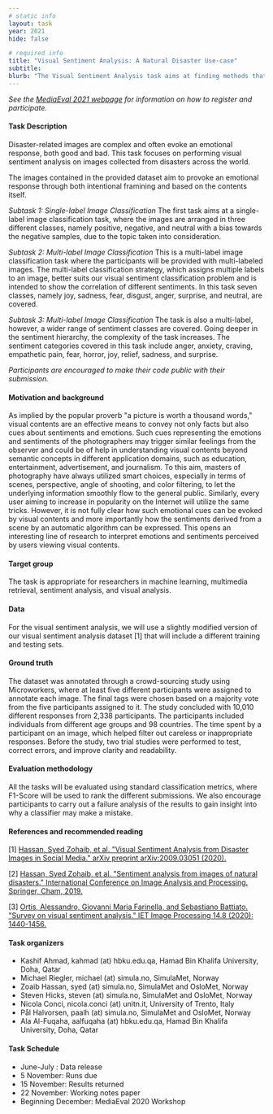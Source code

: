 ```yaml
---
# static info
layout: task
year: 2021
hide: false 

# required info
title: "Visual Sentiment Analysis: A Natural Disaster Use-case"
subtitle: 
blurb: "The Visual Sentiment Analysis task aims at finding methods that can predict the emotional response from disaster-related images."
---
```


<!-- # please respect the structure below-->
*See the [MediaEval 2021 webpage](https://multimediaeval.github.io/editions/2021/) for information on how to register and participate.*

#### Task Description
Disaster-related images are complex and often evoke an emotional response, both good and bad. This task focuses on performing visual sentiment analysis on images collected from disasters across the world. 
<!-- # Here you need a short sentence so that people know that it is the sentiment expressed by the photographer as judged by crowdsourcing workers-->
The images contained in the provided dataset aim to provoke an emotional response through both intentional framining and based on the contents itself.

*Subtask 1: Single-label Image Classification* The first task aims at a single-label image classification task, where the images are arranged in three different classes, namely positive, negative, and neutral with a bias towards the negative samples, due to the topic taken into consideration. 

*Subtask 2: Multi-label Image Classification* This is a multi-label image classification task where the participants will be provided with multi-labeled images. The multi-label classification strategy, which assigns multiple labels to an image, better suits our visual sentiment classification problem and is intended to show the correlation of different sentiments. In this task seven classes, namely joy, sadness, fear, disgust, anger, surprise, and neutral, are covered. 

*Subtask 3: Multi-label Image Classification* The task is also a multi-label, however, a wider range of sentiment classes are covered. Going deeper in the sentiment hierarchy, the complexity of the task increases.  The sentiment categories covered in this task include  anger, anxiety, craving, empathetic pain, fear, horror, joy, relief, sadness, and surprise.  

*Participants are encouraged to make their code public with their submission.*

#### Motivation and background
As implied by the popular proverb "a picture is worth a thousand words," visual contents are an effective means to convey not only facts but also cues about sentiments and emotions. Such cues representing the emotions and sentiments of the photographers may trigger similar feelings from the observer and could be of help in understanding visual contents beyond semantic concepts in different application domains, such as education, entertainment, advertisement, and journalism. To this aim, masters of photography have always utilized smart choices, especially in terms of scenes, perspective, angle of shooting, and color filtering, to let the underlying information smoothly flow to the general public. Similarly, every user aiming to increase in popularity on the Internet will utilize the same tricks. However, it is not fully clear how such emotional cues can be evoked by visual contents and more importantly how the sentiments derived from a scene by an automatic algorithm can be expressed. This opens an interesting line of research to interpret emotions and sentiments perceived by users viewing visual contents.

#### Target group
The task is appropriate for researchers in machine learning, multimedia retrieval, sentiment analysis, and visual analysis.

#### Data
For the visual sentiment analysis, we will use a slightly modified version of our visual sentiment analysis dataset [1] that will include a different training and testing sets. 

#### Ground truth
The dataset was annotated through a crowd-sourcing study using Microworkers, where at least five different participants were assigned to annotate each image. The final tags were chosen based on a majority vote from the five participants assigned to it. The study concluded with 10,010 different responses from 2,338 participants. The participants included individuals from different age groups and 98 countries. The time spent by a participant on an image, which helped filter out careless or inappropriate responses. Before the study, two trial studies were performed to test, correct errors, and improve clarity and readability.
<!-- # This description needs to make clear what the crowdworkers were actually asked. It seems that they are not reporting their own experience of the emotional impact of the photographs, but rather the intention of the photographer-->

#### Evaluation methodology
All the tasks will be evaluated using standard classification metrics, where F1-Score will be used to rank the different submissions. We also encourage participants to carry out a failure analysis of the results to gain insight into why a classifier may make a mistake.

#### References and recommended reading
<!-- # Please use the ACM format for references https://www.acm.org/publications/authors/reference-formatting (but no DOI needed)-->
<!-- # The paper title should be a hyperlink leading to the paper online-->
[1] [Hassan, Syed Zohaib, et al. "Visual Sentiment Analysis from Disaster Images in Social Media." arXiv preprint arXiv:2009.03051 (2020).](https://arxiv.org/pdf/2009.03051.pdf)

[2] [Hassan, Syed Zohaib, et al. "Sentiment analysis from images of natural disasters." International Conference on Image Analysis and Processing. Springer, Cham, 2019.](https://arxiv.org/abs/1910.04416) 

[3] [Ortis, Alessandro, Giovanni Maria Farinella, and Sebastiano Battiato. "Survey on visual sentiment analysis." IET Image Processing 14.8 (2020): 1440-1456.](https://arxiv.org/pdf/2004.11639.pdf)

#### Task organizers
* Kashif Ahmad, kahmad (at) hbku.edu.qa, Hamad Bin Khalifa University, Doha, Qatar
* Michael Riegler, michael (at) simula.no, SimulaMet, Norway
* Zoaib Hassan, syed (at) simula.no, SimulaMet and OsloMet, Norway
* Steven Hicks, steven (at) simula.no, SimulaMet and OsloMet, Norway
* Nicola Conci, nicola.conci (at) unitn.it, University of Trento, Italy 
* Pål Halvorsen, paalh (at) simula.no, SimulaMet and OsloMet, Norway
* Ala Al-Fuqaha, aalfuqaha (at) hbku.edu.qa, Hamad Bin Khalifa University, Doha, Qatar 

#### Task Schedule
* June-July : Data release <!-- # Replace XX with your date. We suggest setting the date in June-July-->
* 5 November: Runs due <!-- # Replace XX with your date. We suggest setting enough time in order to have enough time to assess and return the results by the Results returned deadline-->
* 15 November: Results returned  <!-- Replace XX with your date. Latest possible should be 15 November-->
* 22 November: Working notes paper  <!-- Fixed. Please do not change. Exact date to be decided-->
* Beginning December: MediaEval 2020 Workshop <!-- Fixed. Please do not change. Exact date to be decided-->
